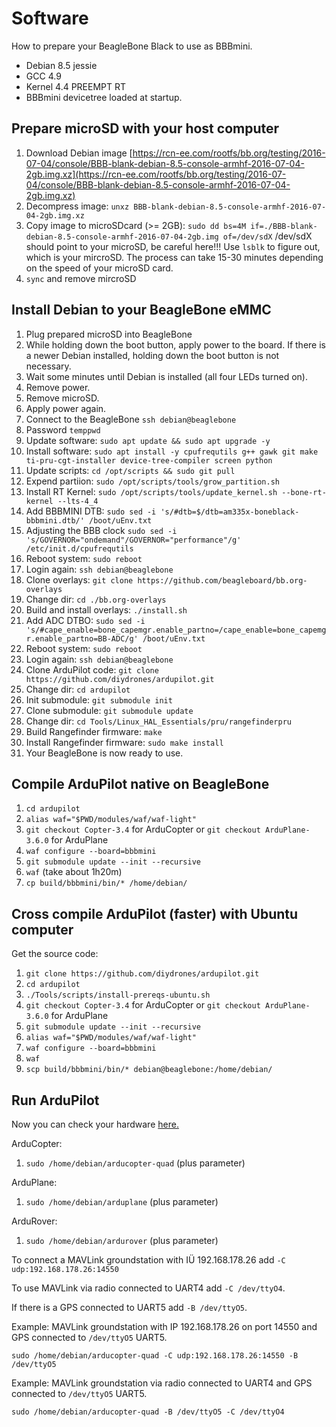 # Software

How to prepare your BeagleBone Black to use as BBBmini.

* Debian 8.5 jessie
* GCC 4.9
* Kernel 4.4 PREEMPT RT
* BBBmini devicetree loaded at startup.

## Prepare microSD with your host computer
1. Download Debian image [https://rcn-ee.com/rootfs/bb.org/testing/2016-07-04/console/BBB-blank-debian-8.5-console-armhf-2016-07-04-2gb.img.xz](https://rcn-ee.com/rootfs/bb.org/testing/2016-07-04/console/BBB-blank-debian-8.5-console-armhf-2016-07-04-2gb.img.xz)
2. Decompress image: `unxz BBB-blank-debian-8.5-console-armhf-2016-07-04-2gb.img.xz`
3. Copy image to microSDcard (>= 2GB): `sudo dd bs=4M if=./BBB-blank-debian-8.5-console-armhf-2016-07-04-2gb.img of=/dev/sdX` /dev/sdX should point to your microSD, be careful here!!! Use `lsblk` to figure out, which is your mircroSD.
The process can take 15-30 minutes depending on the speed of your microSD card.
4. `sync` and remove mircroSD 

## Install Debian to your BeagleBone eMMC
1. Plug prepared microSD into BeagleBone
2. While holding down the boot button, apply power to the board. If there is a newer Debian installed, holding down the boot button is not necessary.
3. Wait some minutes until Debian is installed (all four LEDs turned on).
4. Remove power.
5. Remove microSD.
6. Apply power again.
7. Connect to the BeagleBone `ssh debian@beaglebone`
8. Password `temppwd`
9. Update software: `sudo apt update && sudo apt upgrade -y`
10. Install software: `sudo apt install -y cpufrequtils g++ gawk git make ti-pru-cgt-installer device-tree-compiler screen python`
11. Update scripts: `cd /opt/scripts && sudo git pull`
12. Expend partiion: `sudo /opt/scripts/tools/grow_partition.sh`
13. Install RT Kernel: `sudo /opt/scripts/tools/update_kernel.sh --bone-rt-kernel --lts-4_4`
14. Add BBBMINI DTB: `sudo sed -i 's/#dtb=$/dtb=am335x-boneblack-bbbmini.dtb/' /boot/uEnv.txt`
15. Adjusting the BBB clock `sudo sed -i 's/GOVERNOR="ondemand"/GOVERNOR="performance"/g' /etc/init.d/cpufrequtils`
16. Reboot system: `sudo reboot`
17. Login again: `ssh debian@beaglebone`
18. Clone overlays: `git clone https://github.com/beagleboard/bb.org-overlays`
19. Change dir: `cd ./bb.org-overlays`
20. Build and install overlays: `./install.sh`
21. Add ADC DTBO: `sudo sed -i 's/#cape_enable=bone_capemgr.enable_partno=/cape_enable=bone_capemgr.enable_partno=BB-ADC/g' /boot/uEnv.txt`
22. Reboot system: `sudo reboot`
23. Login again: `ssh debian@beaglebone`
24. Clone ArduPilot code: `git clone https://github.com/diydrones/ardupilot.git`
25. Change dir: `cd ardupilot`
26. Init submodule: `git submodule init`
27. Clone submodule: `git submodule update`
28. Change dir: `cd Tools/Linux_HAL_Essentials/pru/rangefinderpru`
29. Build Rangefinder firmware: `make`
30. Install Rangefinder firmware: `sudo make install`
31. Your BeagleBone is now ready to use.

## Compile ArduPilot native on BeagleBone
1. `cd ardupilot`
2. `alias waf="$PWD/modules/waf/waf-light"`
3. `git checkout Copter-3.4` for ArduCopter or `git checkout ArduPlane-3.6.0` for ArduPlane
4. `waf configure --board=bbbmini`
5. `git submodule update --init --recursive`
6. `waf` (take about 1h20m)
7. `cp build/bbbmini/bin/* /home/debian/`

## Cross compile ArduPilot (faster) with Ubuntu computer

Get the source code:

1. `git clone https://github.com/diydrones/ardupilot.git`
2. `cd ardupilot`
3. `./Tools/scripts/install-prereqs-ubuntu.sh`
4. `git checkout Copter-3.4` for ArduCopter or `git checkout ArduPlane-3.6.0` for ArduPlane
5. `git submodule update --init --recursive`
6. `alias waf="$PWD/modules/waf/waf-light"`
7. `waf configure --board=bbbmini`
8. `waf`
9. `scp build/bbbmini/bin/* debian@beaglebone:/home/debian/`

## Run ArduPilot
Now you can check your hardware [here.](../checkhardware/checkhardware.md)

ArduCopter:

1. `sudo /home/debian/arducopter-quad` (plus parameter) 

ArduPlane:

1. `sudo /home/debian/arduplane` (plus parameter) 

ArduRover:

1. `sudo /home/debian/ardurover` (plus parameter) 

To connect a MAVLink groundstation with IÜ 192.168.178.26 add `-C udp:192.168.178.26:14550`

To use MAVLink via radio connected to UART4 add `-C /dev/ttyO4`. 

If there is a GPS connected to UART5 add `-B /dev/ttyO5`. 

Example: MAVLink groundstation with IP 192.168.178.26 on port 14550 and GPS connected to `/dev/ttyO5` UART5.

`sudo /home/debian/arducopter-quad -C udp:192.168.178.26:14550 -B /dev/ttyO5`

Example: MAVLink groundstation via radio connected to UART4 and GPS connected to `/dev/ttyO5` UART5.

`sudo /home/debian/arducopter-quad -B /dev/ttyO5 -C /dev/ttyO4`
